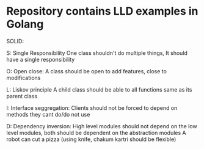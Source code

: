 # Repository contains LLD examples in Golang

SOLID:

S: Single Responsibility
One class shouldn't do multiple things, It should have a single responsibility

O: Open close:
A class should be open to add features, close to modifications

L: Liskov principle
A child class should be able to all functions same as its parent class

I: Interface seggregation:
Clients should not be forced to depend on methods they cant do/do not use

D: Dependency inversion:
High level modules should not depend on the low level modules, both should be dependent on the abstraction modules
A robot can cut a pizza (using knife, chakum kartri should be flexible)